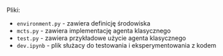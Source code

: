 Pliki:
- `environment.py` - zawiera definicję środowiska
- `mcts.py` - zawiera implementację agenta klasycznego
- `test.py` - zawiera przykładowe użycie agenta klasycznego
- `dev.ipynb` - plik służacy do testowania i eksperymentowania z kodem